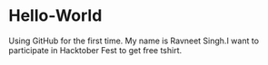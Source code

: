 # Hello-World
Using GitHub for the first time.
My name is Ravneet Singh.I want to participate in Hacktober Fest to get free tshirt.
